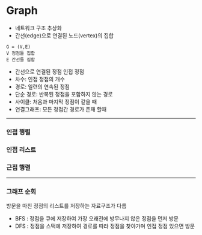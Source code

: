 # Graph
- 네트워크 구조 추상화
- 간선(edge)으로 연결된 노드(vertex)의 집합
```
G = (V,E)
V 정점들 집합
E 간선들 집합
```
- 간선으로 연결된 정점 인접 정점
- 차수: 인접 정접의 개수 
- 경로: 일련의 연속된 정점
- 단순 경로: 반복된 정점을 포함하지 않는 경로
- 사이클: 처음과 마지막 정점이 같을 때
- 연결그래프: 모든 정점간 경로가 존재 할때 

---
### 인접 행렬
### 인접 리스트
### 근접 행렬

---

### 그래프 순회
방문을 마친 정점의 리스트를 저장하는 자료구조가 다름
- BFS :  정점을 큐에 저장하여 가장 오래전에 방무나지 않은 정점을 먼저 방문
- DFS :  정점을 스택에 저장하여 경로를 따라 정점을 찾아가며 인접 정점 있으면 방문
  